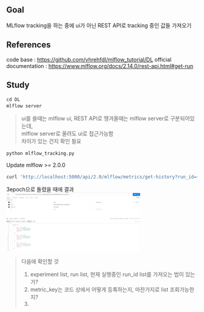 ## Goal
MLflow tracking을 하는 중에 ui가 아닌 REST API로 tracking 중인 값들 가져오기

## References
code base : https://github.com/vhrehfdl/mlflow_tutorial/DL
official documentation : https://www.mlflow.org/docs/2.14.0/rest-api.html#get-run

## Study
```python
cd DL
mlflow server
```
> ui를 쓸때는 mlflow ui, REST API로 땡겨올때는 mlflow server로 구분되어있는데,  
> mlflow server로 올려도 ui로 접근가능함  
> 차이가 있는 건지 확인 필요

```python
python mlflow_tracking.py
```

Update mlflow >= 2.0.0

```python
curl 'http://localhost:5000/api/2.0/mlflow/metrics/get-history?run_id={run_id}&metric_key=train%20loss'
```
3epoch으로 돌렸을 때에 결과  
<img alt="img_1.png" src="img_1.png" width="70%"/>

> 다음에 확인할 것
> 1. experiment list, run list, 현재 실행중인 run_id list를 가져오는 법이 있는가?
> 2. metric_key는 코드 상에서 어떻게 등록하는지, 마찬가지로 list 조회가능한지?
> 3. 